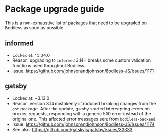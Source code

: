 # Package upgrade guide
This is a non-exhaustive list of packages that need to be upgraded on Bodiless as soon as possible.

## informed
- Locked at: ^3.34.0
- Reason: upgrading to `informed` 3.14+ breaks some custom validation functions used 
throughout Bodiless.
- Issue: https://github.com/johnsonandjohnson/Bodiless-JS/issues/1171

## gatsby
- Locked at: ~3.13.0
- Reason: version 3.14 mistakenly introduced breaking changes from the `got` package. After the
update, gatsby started intercepting errors on proxied requests, responding with a generic 500 error
instead of the original one. This affected error messages sent from `bodiless-backend`.
- Issue: https://github.com/johnsonandjohnson/Bodiless-JS/issues/1174
- See also: https://github.com/gatsbyjs/gatsby/issues/33333
